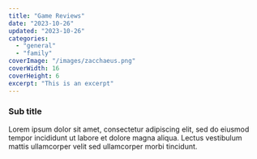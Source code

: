```yaml
---
title: "Game Reviews"
date: "2023-10-26"
updated: "2023-10-26"
categories:
  - "general"
  - "family"
coverImage: "/images/zacchaeus.png"
coverWidth: 16
coverHeight: 6
excerpt: "This is an excerpt"
---
```

### Sub title
Lorem ipsum dolor sit amet, consectetur adipiscing elit, sed do eiusmod tempor 
incididunt ut labore et dolore magna aliqua. Lectus vestibulum mattis 
ullamcorper velit sed ullamcorper morbi tincidunt.
